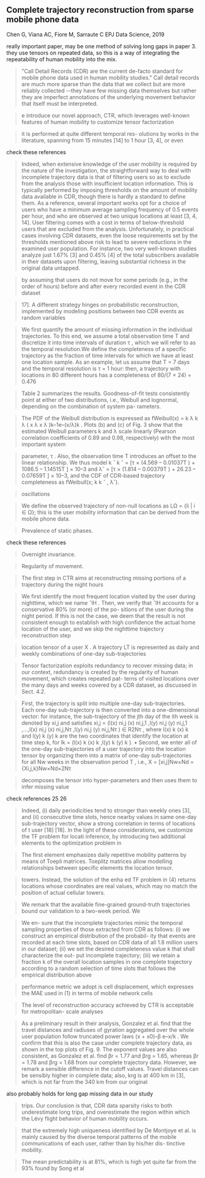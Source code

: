 ## Complete trajectory reconstruction from sparse mobile phone data

Chen G, Viana AC, Fiore M, Sarraute C
EPJ Data Science, 2019




really important paper, may be one method of solving long gaps in paper 3. they use tensors on repeated data, so this is a way of integrating the repeatability of human mobility into the mix.




> "Call Detail Records (CDR) are the current de-facto standard for mobile phone data used in human mobility studies."
 Call detail records are much more sparse than the data that we collect but are more reliably collected --they have few missing data themselves but rather they are imperfect annotations of the underlying movement behavior that itself must be interpreted.




> e introduce our novel approach, CTR, which leverages well-known features of human mobility to customize tensor factorization 




> it is performed at quite different temporal res- olutions by works in the literature, spanning from 15 minutes [14] to 1 hour [3, 4], or even




check these references




> Indeed, when extensive knowledge of the user mobility is required by the nature of the investigation, the straightforward way to deal with incomplete trajectory data is that of filtering users so as to exclude from the analysis those with insufficient location information. This is typically performed by imposing thresholds on the amount of mobility data available in CDR, though there is hardly a standard to define them. As a reference, several important works opt for a choice of users who have a minimum average sampling frequency of 0.5 events per hour, and who are observed at two unique locations at least [3, 4, 14]. User filtering comes with a cost in terms of below-threshold users that are excluded from the analysis. Unfortunately, in practical cases involving CDR datasets, even the loose requirements set by the thresholds mentioned above risk to lead to severe reductions in the examined user population. For instance, two very well-known studies analyze just 1.67% [3] and 0.45% [4] of the total subscribers available in their datasets upon filtering, leaving substantial richness in the original data untapped.




> by assuming that users do not move for some periods (e.g., in the order of hours) before and after every recorded event in the CDR dataset




> 17]. A different strategy hinges on probabilistic reconstruction, implemented by modeling positions between two CDR events as random variables




> We first quantify the amount of missing information in the individual trajectories. To this end, we assume a total observation time T and discretize it into time intervals of duration τ , which we will refer to as the temporal resolution.We define the completeness of a specific trajectory as the fraction of time intervals for which we have at least one location sample. As an example, let us assume that T = 7 days and the temporal resolution is τ = 1 hour: then, a trajectory with locations in 80 different hours has a completeness of 80/(7 × 24) = 0.476




> Table 2 summarizes the results. Goodness-of-fit tests consistently point at either of two distributions, i.e., Weibull and lognormal, depending on the combination of system pa- rameters.




> The PDF of the Weibull distribution is expressed as fWeibull(x) = k λ k λ ( x λ x λ )k–1e–(x/λ)k . Plots (b) and (c) of Fig. 3 show that the estimated Weibull parameters k and λ scale linearly (Pearson correlation coefficients of 0.89 and 0.98, respectively) with the most important system




> parameter, τ . Also, the observation time T introduces an offset to the linear relationship. We thus model k ˆ k ˆ = [τ × (4.569 – 0.01037T ) + 1086.5 – 1.14515T ] × 10–3 and λˆ = [τ × (1.814 – 0.00379T ) + 26.23 – 0.07659T ] × 10–3, and the CDF of CDR-based trajectory completeness as fWeibull(x; k k ˆ , λˆ).




> oscillations




> We define the observed trajectory of non-null locations as LΩ = {li | i ∈ Ω}; this is the user mobility information that can be derived from the mobile phone data.




> Prevalence of static phases. 




check these references




> Overnight invariance. 




> Regularity of movement. 




> The first step in CTR aims at reconstructing missing portions of a trajectory during the night hours




> We first identify the most frequent location visited by the user during nighttime, which we name ˆlH . Then, we verify that ˆlH accounts for a conservative 80% (or more) of the po- sitions of the user during the night period. If this is not the case, we deem that the result is not consistent enough to establish with high confidence the actual home location of the user, and we skip the nighttime trajectory reconstruction step




> location tensor of a user X . A trajectory LT is represented as daily and weekly combinations of one-day sub-trajectories




> Tensor factorization exploits redundancy to recover missing data; in our context, redundancy is created by the regularity of human movement, which creates repeated pat- terns of visited locations over the many days and weeks covered by a CDR dataset, as discussed in Sect. 4.2.




> First, the trajectory is split into multiple one-day sub-trajectories. Each one-day sub-trajectory is then converted into a one-dimensional vector: for instance, the sub-trajectory of the jth day of the ith week is denoted by xi,j and satisfies xi,j = (l(x) ni,j (x) ni,j,1 ,l(y) ni,j (y) ni,j,1 ,...,l(x) ni,j (x) ni,j,Nτ ,l(y) ni,j (y) ni,j,Nτ ) ∈ R2Nτ , where l(x) k (x) k and l(y) k (y) k are the two coordinates that identify the location at time step k, for lk = (l(x) k (x) k ,l(y) k (y) k ). • Second, we enter all of the one-day sub-trajectories of a user trajectory into the location tensor by organizing them into a matrix of one-day sub-trajectories for all Nw weeks in the observation period T , i.e., X = [xi,j]Nw×Nd = {Xi,j,k}Nw×Nd×2Nτ 




> decomposes the tensor into hyper-parameters and then uses them to infer missing value




check references 25 26




> Indeed, (i) daily periodicities tend to stronger than weekly ones [3], and (ii) consecutive time slots, hence nearby values in same one-day sub-trajectory vector, show a strong correlation in terms of locations of t user [18] [18]. In the light of these considerations, we customize the TF problem for locati inference, by introducing two additional elements to the optimization problem in




> The first element emphasizes daily repetitive mobility patterns by means of Toepli matrices. Toeplitz matrices allow modelling relationships between specific elements the location tensor.




> towers. Instead, the solution of the enha ed TF problem in (4) returns locations whose coordinates are real values, which may no match the position of actual cellular towers.




> We remark that the available fine-grained ground-truth trajectories bound our validation to a two-week period. We




> We en- sure that the incomplete trajectories mimic the temporal sampling properties of those extracted from CDR as follows: (i) we construct an empirical distribution of the probabil- ity that events are recorded at each time slots, based on CDR data of all 1.8 million users in our dataset; (ii) we set the desired completeness value k that shall characterize the out- put incomplete trajectory; (iii) we retain a fraction k of the overall location samples in one complete trajectory according to a random selection of time slots that follows the empirical distribution above




> performance metric we adopt is cell displacement, which expresses the MAE used in (1) in terms of mobile network cells




> The level of reconstruction accuracy achieved by CTR is acceptable for metropolitan- scale analyses




> As a preliminary result in their analysis, Gonzalez et al. find that the travel distances and radiuses of gyration aggregated over the whole user population follow truncated power laws (x + x0)–β e–x/k . We confirm that this is also the case under complete trajectory data, as shown in the top plots of Fig. 9. The exponent values are also consistent, as Gonzalez et al. find βr = 1.77 and βrg = 1.65, whereas βr = 1.78 and βrg = 1.68 from our complete trajectory data. However, we remark a sensible difference in the cutoff values. Travel distances can be sensibly higher in complete data; also, krg is at 400 km in [3], which is not far from the 340 km from our original




also probably holds for long gap missing data in our study




> trips. Our conclusion is that, CDR data sparsity risks to both underestimate long trips, and overestimate the region within which the Lévy flight behavior of human mobility occurs.




> that the extremely high uniqueness identified by De Montjoye et al. is mainly caused by the diverse temporal patterns of the mobile communications of each user, rather than by his/her dis- tinctive mobility. 




> The mean predictability is at 81%, which is high yet quite far from the 93% found by Song et al




